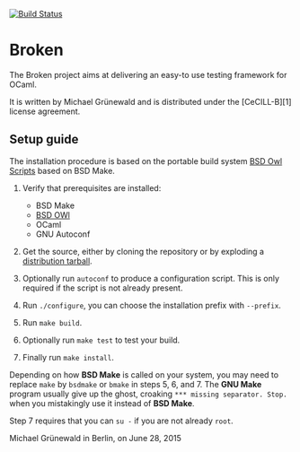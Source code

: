 [![Build Status](https://travis-ci.org/michipili/broken.svg?branch=master)](https://travis-ci.org/michipili/broken?branch=master)

# Broken

The Broken project aims at delivering an easy-to use testing framework
for OCaml.

It is written by Michael Grünewald and is distributed under the
[CeCILL-B][1] license agreement.


## Setup guide

The installation procedure is based on the portable build system
[BSD Owl Scripts][bsdowl-home] based on BSD Make.

1. Verify that prerequisites are installed:
   - BSD Make
   - [BSD OWl][bsdowl-install]
   - OCaml
   - GNU Autoconf

2. Get the source, either by cloning the repository or by exploding a
   [distribution tarball](releases).

3. Optionally run `autoconf` to produce a configuration script. This
   is only required if the script is not already present.

4. Run `./configure`, you can choose the installation prefix with
   `--prefix`.

5. Run `make build`.

6. Optionally run `make test` to test your build.

7. Finally run `make install`.

Depending on how **BSD Make** is called on your system, you may need to
replace `make` by `bsdmake` or `bmake` in steps 5, 6, and 7.
The **GNU Make** program usually give up the ghost, croaking
`*** missing separator. Stop.` when you mistakingly use it instead of
**BSD Make**.

Step 7 requires that you can `su -` if you are not already `root`.


Michael Grünewald in Berlin, on June 28, 2015

   [bsdowl-home]:       https://github.com/michipili/bsdowl
   [bsdowl-install]:    https://github.com/michipili/bsdowl/wiki/Install
